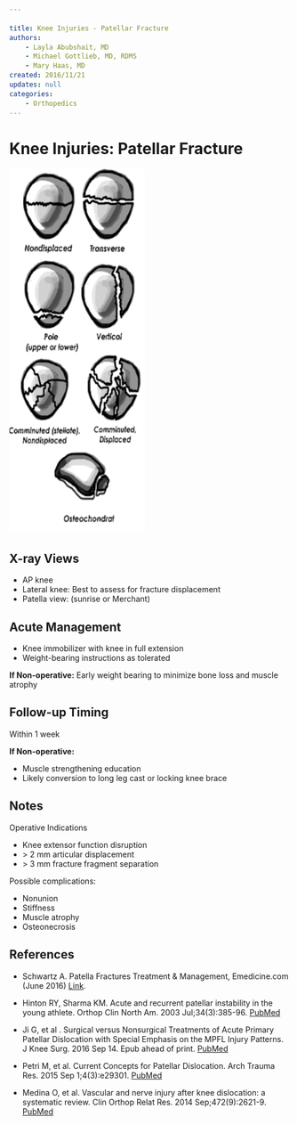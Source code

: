 ```yaml
---

title: Knee Injuries - Patellar Fracture
authors:
    - Layla Abubshait, MD
    - Michael Gottlieb, MD, RDMS
    - Mary Haas, MD
created: 2016/11/21
updates: null
categories:
    - Orthopedics
---
```


# Knee Injuries: Patellar Fracture

![](image-1.png)

## X-ray Views

- AP knee
- Lateral knee: Best to assess for fracture displacement
- Patella view: (sunrise or Merchant)

## Acute Management

- Knee immobilizer with knee in full extension
- Weight-bearing instructions as tolerated

**If Non-operative:** Early weight bearing to minimize bone loss and muscle atrophy

## Follow-up Timing

Within 1 week

**If Non-operative:**

- Muscle strengthening education
- Likely conversion to long leg cast or locking knee brace

## Notes

Operative Indications

- Knee extensor function disruption
- \> 2 mm articular displacement
- \> 3 mm fracture fragment separation

Possible complications:

- Nonunion
- Stiffness
- Muscle atrophy
- Osteonecrosis

## References

- Schwartz A. Patella Fractures Treatment & Management, Emedicine.com (June 2016) [Link](http://emedicine.medscape.com/article/1249384-treatment).

- Hinton RY, Sharma KM. Acute and recurrent patellar instability in the young athlete. Orthop Clin North Am. 2003 Jul;34(3):385-96. [PubMed](https://www.ncbi.nlm.nih.gov/pubmed/?term=12974488)

- Ji G, et al . Surgical versus Nonsurgical Treatments of Acute Primary Patellar Dislocation with Special Emphasis on the MPFL Injury Patterns. J Knee Surg. 2016 Sep 14. Epub ahead of print. [PubMed](https://www.ncbi.nlm.nih.gov/pubmed/?term=27626368.)

- Petri M, et al. Current Concepts for Patellar Dislocation. Arch Trauma Res. 2015 Sep 1;4(3):e29301. [PubMed](https://www.ncbi.nlm.nih.gov/pubmed/?term=26566512)

- Medina O, et al. Vascular and nerve injury after knee dislocation: a systematic review. Clin Orthop Relat Res. 2014 Sep;472(9):2621-9. [PubMed](https://www.ncbi.nlm.nih.gov/pubmed/?term=24554457)
